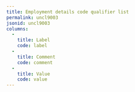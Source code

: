 ```yaml
---
title: Employment details code qualifier list
permalink: uncl9003
jsonid: uncl9003
columns:
  - 
    title: Label
    code: label
  - 
    title: Comment
    code: comment
  - 
    title: Value
    code: value
---
```

